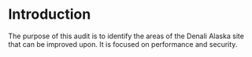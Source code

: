Introduction
=======

The purpose of this audit is to identify the areas of the Denali Alaska site that can be improved upon. It is focused on performance and security.